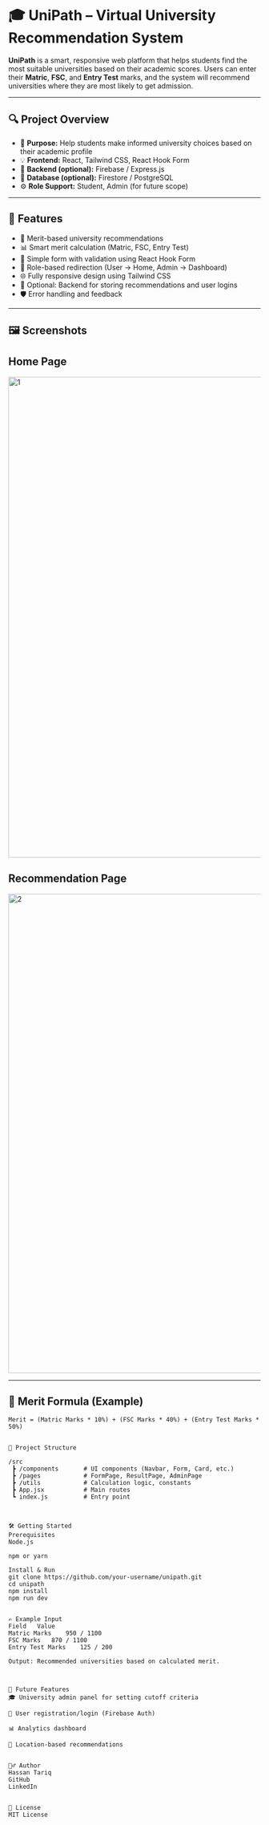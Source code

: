 # 🎓 UniPath – Virtual University Recommendation System

**UniPath** is a smart, responsive web platform that helps students find the most suitable universities based on their academic scores. Users can enter their **Matric**, **FSC**, and **Entry Test** marks, and the system will recommend universities where they are most likely to get admission.

---

## 🔍 Project Overview

- 📘 **Purpose:** Help students make informed university choices based on their academic profile
- 💡 **Frontend:** React, Tailwind CSS, React Hook Form
- 🔐 **Backend (optional):** Firebase / Express.js
- 💾 **Database (optional):** Firestore / PostgreSQL
- ⚙️ **Role Support:** Student, Admin (for future scope)

---

## 🚀 Features

- 🧠 Merit-based university recommendations
- 📊 Smart merit calculation (Matric, FSC, Entry Test)
- 📝 Simple form with validation using React Hook Form
- 🎯 Role-based redirection (User → Home, Admin → Dashboard)
- 🌐 Fully responsive design using Tailwind CSS
- 💾 Optional: Backend for storing recommendations and user logins
- 🛡️ Error handling and feedback

-------------------------------------------------------------------------------------------------------------

## 🖼️ Screenshots

<!-- You can replace these links with real images -->
## Home Page

<img width="959" alt="1" src="https://github.com/user-attachments/assets/38982f1f-db8b-4ac3-9c20-e5f2bc617e2f" />







## Recommendation Page

<img width="956" alt="2" src="https://github.com/user-attachments/assets/ffc30a3a-fa51-4fc8-881d-5e19b8602afd" />



---------------------------------------------------------------------------------------------------------------

## 🧮 Merit Formula (Example)

```text
Merit = (Matric Marks * 10%) + (FSC Marks * 40%) + (Entry Test Marks * 50%)


📁 Project Structure

/src
 ┣ /components       # UI components (Navbar, Form, Card, etc.)
 ┣ /pages            # FormPage, ResultPage, AdminPage
 ┣ /utils            # Calculation logic, constants
 ┣ App.jsx           # Main routes
 ┗ index.js          # Entry point



🛠️ Getting Started
Prerequisites
Node.js

npm or yarn

Install & Run
git clone https://github.com/your-username/unipath.git
cd unipath
npm install
npm run dev


✍️ Example Input
Field	Value
Matric Marks	950 / 1100
FSC Marks	870 / 1100
Entry Test Marks	125 / 200

Output: Recommended universities based on calculated merit.



🔐 Future Features
🎓 University admin panel for setting cutoff criteria

📄 User registration/login (Firebase Auth)

📊 Analytics dashboard

📍 Location-based recommendations


🙋‍♂️ Author
Hassan Tariq
GitHub
LinkedIn


📄 License
MIT License
